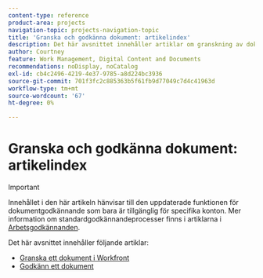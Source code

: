 ```yaml
---
content-type: reference
product-area: projects
navigation-topic: projects-navigation-topic
title: 'Granska och godkänna dokument: artikelindex'
description: Det här avsnittet innehåller artiklar om granskning av dokument i Adobe Workfront.
author: Courtney
feature: Work Management, Digital Content and Documents
recommendations: noDisplay, noCatalog
exl-id: cb4c2496-4219-4e37-9785-a8d224bc3936
source-git-commit: 701f3fc2c885363b5f61fb9d77049c7d4c41963d
workflow-type: tm+mt
source-wordcount: '67'
ht-degree: 0%

---
```


# Granska och godkänna dokument: artikelindex

>[!IMPORTANT]
>
>Innehållet i den här artikeln hänvisar till den uppdaterade funktionen för dokumentgodkännande som bara är tillgänglig för specifika konton. Mer information om standardgodkännandeprocesser finns i artiklarna i [Arbetsgodkännanden](/help/quicksilver/review-and-approve-work/manage-approvals/manage-approvals.md).

Det här avsnittet innehåller följande artiklar:

* [Granska ett dokument i Workfront](/help/quicksilver/review-and-approve-work/document-reviews-and-approvals/review-and-approve-documents/review-a-document.md)
* [Godkänn ett dokument](/help/quicksilver/review-and-approve-work/document-reviews-and-approvals/review-and-approve-documents/approve-a-document.md)
  <!--* [Review and approve a document in the Frame.io viewer](/help/quicksilver/review-and-approve-work/document-reviews-and-approvals/review-with-frame.md)-->
